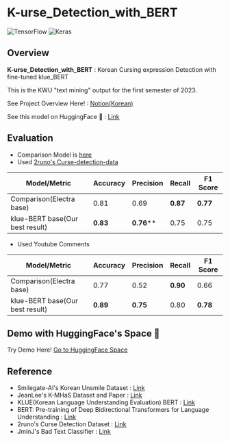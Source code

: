 # K-urse_Detection_with_BERT

![TensorFlow](https://img.shields.io/badge/TensorFlow-%23FF6F00.svg?style=for-the-badge&logo=TensorFlow&logoColor=white)  ![Keras](https://img.shields.io/badge/Keras-%23D00000.svg?style=for-the-badge&logo=Keras&logoColor=white)

## Overview
**K-urse_Detection_with_BERT** : Korean Cursing expression Detection with fine-tuned klue_BERT

This is the KWU "text mining" output for the first semester of 2023.

See Project Overview Here! : [Notion(Korean)](https://www.notion.so/tolerblanc/4d70c776b3f74dbe8e03a38ccda27fbb?pvs=4)

See this model on HuggingFace 🤗 : [Link](https://huggingface.co/Tolerblanc/klue-bert-finetuned
)

## Evaluation
- Comparison Model is [here](https://github.com/JminJ/Bad_text_classifier)
- Used [2runo's Curse-detection-data](https://github.com/2runo/Curse-detection-data)

| Model/Metric | Accuracy | Precision | Recall | F1 Score |
| --- | --- | --- | --- | --- |
| Comparison(Electra base) | 0.81 | 0.69 | **0.87** | **0.77** |
| klue-BERT base(Our best result) | **0.83** | **0.76**** | 0.75 | 0.75 |

- Used Youtube Comments

| Model/Metric | Accuracy | Precision | Recall | F1 Score |
| --- | --- | --- | --- | --- |
| Comparison(Electra base) | 0.77 | 0.52 | **0.90** | 0.66 |
| klue-BERT base(Our best result) | **0.89** | **0.75** | 0.80 | **0.78** |

## Demo with HuggingFace's Space 🤗
Try Demo Here! [Go to HuggingFace Space](https://huggingface.co/spaces/Tolerblanc/Demo_Kurse_detection)

## Reference
- Smilegate-AI's Korean Unsmile Dataset : [Link](https://huggingface.co/datasets/smilegate-ai/kor_unsmile)
- JeanLee's K-MHaS Dataset and Paper : [Link](https://huggingface.co/datasets/jeanlee/kmhas_korean_hate_speech)
- KLUE(Korean Language Understanding Evaluation) BERT : [Link](https://github.com/KLUE-benchmark/KLUE)
- BERT: Pre-training of Deep Bidirectional Transformers for Language Understanding : [Link](https://arxiv.org/abs/1810.04805)
- 2runo's Curse Detection Dataset : [Link](https://github.com/2runo/Curse-detection-data)
- JminJ's Bad Text Classifier : [Link](https://github.com/JminJ/Bad_text_classifier)
